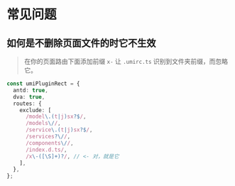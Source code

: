 # 常见问题

## 如何是不删除页面文件的时它不生效

> 在你的页面路由下面添加前缀 `x-` 让 `.umirc.ts` 识别到文件夹前缀，而忽略它。

```typescript
const umiPluginRect = {
  antd: true,
  dva: true,
  routes: {
    exclude: [
      /model\.(t|j)sx?$/,
      /models\//,
      /service\.(t|j)sx?$/,
      /services?\//,
      /components\//,
      /index.d.ts/,
      /x\-([\S]+)?/, // <- 对，就是它
    ],
  },
};
```
